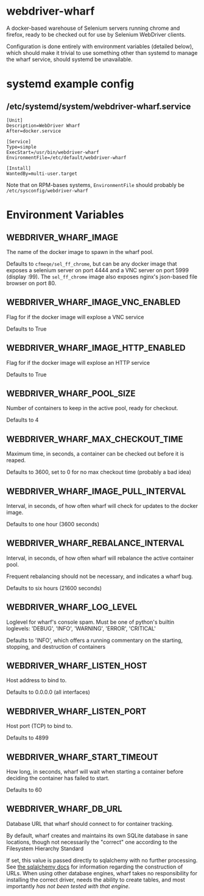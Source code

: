 webdriver-wharf
===============

A docker-based warehouse of Selenium servers running chrome and firefox,
ready to be checked out for use by Selenium WebDriver clients.

Configuration is done entirely with environment variables (detailed below),
which should make it trivial to use something other than systemd to manage
the wharf service, should systemd be unavailable.

systemd example config
======================

/etc/systemd/system/webdriver-wharf.service
-------------------------------------------

```
[Unit]
Description=WebDriver Wharf
After=docker.service

[Service]
Type=simple
ExecStart=/usr/bin/webdriver-wharf
EnvironmentFile=/etc/default/webdriver-wharf

[Install]
WantedBy=multi-user.target
```

Note that on RPM-bases systems, `EnvironmentFile` should probably be
`/etc/sysconfig/webdriver-wharf`

Environment Variables
=====================

WEBDRIVER_WHARF_IMAGE
---------------------

The name of the docker image to spawn in the wharf pool.

Defaults to `cfmeqe/sel_ff_chrome`, but can be any docker image that exposes a selenium
server on port 4444 and a VNC server on port 5999 (display :99). The `sel_ff_chrome`
image also exposes nginx's json-based file browser on port 80.

WEBDRIVER_WHARF_IMAGE_VNC_ENABLED
---------------------------------

Flag for if the docker image will explose a VNC service

Defaults to True

WEBDRIVER_WHARF_IMAGE_HTTP_ENABLED
---------------------------------

Flag for if the docker image will explose an HTTP service

Defaults to True

WEBDRIVER_WHARF_POOL_SIZE
-------------------------

Number of containers to keep in the active pool, ready for checkout.

Defaults to 4

WEBDRIVER_WHARF_MAX_CHECKOUT_TIME
---------------------------------

Maximum time, in seconds, a container can be checked out before it is reaped.

Defaults to 3600, set to 0 for no max checkout time (probably a bad idea)

WEBDRIVER_WHARF_IMAGE_PULL_INTERVAL
-----------------------------------

Interval, in seconds, of how often wharf will check for updates to the docker image.

Defaults to one hour (3600 seconds)

WEBDRIVER_WHARF_REBALANCE_INTERVAL
----------------------------------

Interval, in seconds, of how often wharf will rebalance the active container pool.

Frequent rebalancing should not be necessary, and indicates a wharf bug.

Defaults to six hours (21600 seconds)

WEBDRIVER_WHARF_LOG_LEVEL
-------------------------

Loglevel for wharf's console spam. Must be one of python's builtin loglevels:
'DEBUG', 'INFO', 'WARNING', 'ERROR', 'CRITICAL'

Defaults to 'INFO', which offers a running commentary on the starting, stopping,
and destruction of containers

WEBDRIVER_WHARF_LISTEN_HOST
---------------------------

Host address to bind to.

Defaults to 0.0.0.0 (all interfaces)

WEBDRIVER_WHARF_LISTEN_PORT
---------------------------

Host port (TCP) to bind to.

Defaults to 4899

WEBDRIVER_WHARF_START_TIMEOUT
-----------------------------

How long, in seconds, wharf will wait when starting a container before deciding
the container has failed to start.

Defaults to 60

WEBDRIVER_WHARF_DB_URL
----------------------

Database URL that wharf should connect to for container tracking.

By default, wharf creates and maintains its own SQLite database in sane locations,
though not necessarily the "correct" one according to the Filesystem Hierarchy Standard

If set, this value is passed directly to sqlalchemy with no further processing.
See [the sqlalchemy docs](http://docs.sqlalchemy.org/en/rel_1_0/core/engines.html#database-urls)
for information regarding the construction of URLs. When using other database engines,
wharf takes no responsibility for installing the correct driver, needs the ability to
create tables, and most importantly *has not been tested with that engine*.
